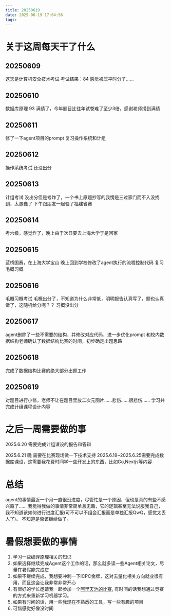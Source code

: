 ```yaml
---
title: 20250619
date: 2025-06-19 17:04:56
tags:
---
```


# 关于这周每天干了什么

## 20250609
这天是计算机安全技术考试
考试结果：84
感觉被压平时分了……

## 20250610
数据库原理
93 满绩了，今年题目比往年试卷难了至少3倍，感谢老师捞到满绩

## 20250611
修了一下agent项目的prompt
复习操作系统和计组

## 20250612
操作系统考试
还没出分

## 20250613
计组考试
没出分但是考炸了，一个书上原题抄写的我愣是三过家门而不入没找到，太愚蠢了
下午跟朋友一起验了福建省赛

## 20250614
考六级，感觉炸了，晚上由于次日要去上海大学于是回家

## 20250615
蓝桥国赛，在上海大学宝山
晚上回到学校修改了agent执行的流程控制代码
复习毛概习概

## 20250616
毛概习概考试
毛概出分了，不知道为什么非常低，明明报告认真写了，题也认真做了，这随机给分呢？？
习概没出分

## 20250617
agent删除了一些不需要的结构，并修改对应代码，进一步优化prompt
和校内数据结构老师确认了数据结构比赛的时间，初步确定出题思路

## 20250618
完成了数据结构比赛的绝大部分出题工作

## 20250619
对题目进行小修，老师不让在题目里放二次元图片……悲伤……很悲伤……
学习并完成计组课程设计内容


# 之后一周需要做的事

2025.6.20 需要完成计组课设的报告和答辩

2025.6.21 晚 需要在比赛现场做一下技术支持
2025.6.19~2025.6.25需要完成数据库课设，这需要我花费时间学一些开发上的东西，比如Go,Nextjs等内容

# 总结
agent的事情最近一个月一直很没进度，尽管忙是一个原因，但也是真的有些不感兴趣了……
我觉得我做的事情非常简单且无趣，它的逻辑甚至无法说服我自己，我不知道该如何进行进度汇报(可不可以不组会汇报而是单独汇报QwQ，感觉太丢人了)。
不知道是否该继续做了。

# 暑假想要做的事情
1. 学习一些编译原理相关的知识
2. 如果选择继续完成Agent这个工作的话，那么就多读一些Agent相关论文，尽量在暑假能完成它
3. 如果不继续完成，我想要冲刺一下ICPC金牌，这对去量化相关方向就业很有用，而且这会让我非常非常开心
4. 有很好的学长邀请我一起参加一个[阿里天池的比赛](https://tianchi.aliyun.com/competition/entrance/532358), 有时间的话我想通过竞赛的方式来重新学习机器学习。
5. 如果有时间的话，用一些我现在不熟悉的工具，写一些有趣的项目
6. 可惜感觉好像没时间

